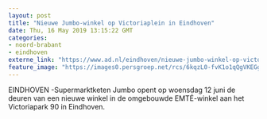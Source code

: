 ```yaml
---
layout: post
title: "Nieuwe Jumbo-winkel op Victoriaplein in Eindhoven"
date: Thu, 16 May 2019 13:15:22 GMT
categories: 
- noord-brabant 
- eindhoven 
externe_link: "https://www.ad.nl/eindhoven/nieuwe-jumbo-winkel-op-victoriaplein-in-eindhoven~a6f0f0dc/"
feature_image: "https://images0.persgroep.net/rcs/6kqzL0-fvK1o1qQgVKEGgfgpTqI/diocontent/148521322/_fitwidth/400/?appId=21791a8992982cd8da851550a453bd7f&quality=0.7"
---
```


EINDHOVEN -Supermarktketen Jumbo opent op woensdag 12 juni de deuren van een nieuwe winkel in de omgebouwde EMTÉ-winkel aan het Victoriapark 90 in Eindhoven.
